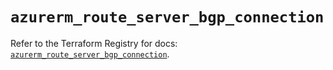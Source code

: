 # `azurerm_route_server_bgp_connection`

Refer to the Terraform Registry for docs: [`azurerm_route_server_bgp_connection`](https://registry.terraform.io/providers/hashicorp/azurerm/4.35.0/docs/resources/route_server_bgp_connection).
